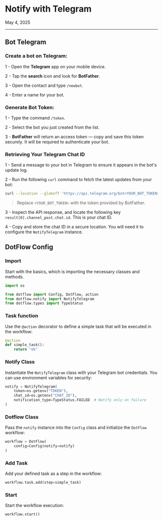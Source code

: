 # Notify with Telegram

May 4, 2025

---

## Bot Telegram

### Create a bot on Telegram:

1 - Open the **Telegram** app on your mobile device.

2 - Tap the **search** icon and look for **BotFather**.

3 - Open the contact and type `/newbot`.

4 - Enter a name for your bot.

### Generate Bot Token:

1 - Type the command `/token`.

2 - Select the bot you just created from the list.

3 - **BotFather** will return an access token — copy and save this token securely. It will be required to authenticate your bot.

### Retrieving Your Telegram Chat ID

1 - Send a message to your bot in Telegram to ensure it appears in the bot's update log.

2 - Run the following `curl` command to fetch the latest updates from your bot:

```bash
curl --location --globoff 'https://api.telegram.org/bot<YOUR_BOT_TOKEN>/getUpdates'
```
> Replace `<YOUR_BOT_TOKEN>` with the token provided by BotFather.

3 - Inspect the API response, and locate the following key `result[0].channel_post.chat.id`. This is your chat ID.

4 - Copy and store the chat ID in a secure location. You will need it to configure the `NotifyTelegram` instance.


## DotFlow Config

### Import

Start with the basics, which is importing the necessary classes and methods.

```python
import os

from dotflow import Config, DotFlow, action
from dotflow.notify import NotifyTelegram
from dotflow.types import TypeStatus
```

### Task function

Use the `@action` decorator to define a simple task that will be executed in the workflow:

```python
@action
def simple_task():
    return "ok"
```


### Notify Class

Instantiate the `NotifyTelegram` class with your Telegram bot credentials. You can use environment variables for security:

```python
notify = NotifyTelegram(
    token=os.getenv("TOKEN"),
    chat_id=os.getenv("CHAT_ID"),
    notification_type=TypeStatus.FAILED  # Notify only on failure
)
```

### Dotflow Class

Pass the `notify` instance into the `Config` class and initialize the `DotFlow` workflow:

```python
workflow = DotFlow(
    config=Config(notify=notify)
)
```

### Add Task

Add your defined task as a step in the workflow:

```python
workflow.task.add(step=simple_task)
```

### Start

Start the workflow execution:

```python
workflow.start()
```
